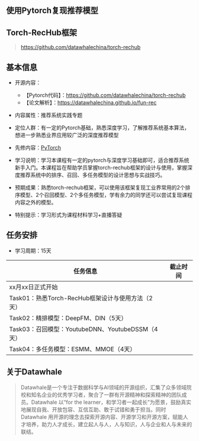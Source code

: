 

## 使用Pytorch复现推荐模型

## Torch-RecHub框架

> https://github.com/datawhalechina/torch-rechub

## 基本信息

- 开源内容：
  - 【Pytorch代码】：https://github.com/datawhalechina/torch-rechub
  - 【论文解析】：https://datawhalechina.github.io/fun-rec

- 内容属性：推荐系统实践专题
- 定位人群：有一定的Pytorch基础，熟悉深度学习，了解推荐系统基本算法，想进一步熟悉业界应用较广泛的深度推荐模型
- 先修内容：[PyTorch](https://github.com/datawhalechina/thorough-pytorch)
- 学习说明：学习本课程有一定的pytorch与深度学习基础即可，适合推荐系统新手入门。本课程旨在帮助学员掌握torch-rechub框架的设计与使用，掌握深度推荐系统中的排序、召回、多任务模型的设计思想与实战技巧。
- 预期成果：熟悉torch-rechub框架，可以使用该框架复现工业界常用的2个排序模型、2个召回模型、2个多任务模型，学有余力的同学还可以尝试复现课程内容之外的模型。
- 特别提示：学习形式为课程材料学习+直播答疑



## 任务安排

- 学习周期：15天

| 任务信息                                          | 截止时间 |
| ------------------------------------------------- | -------- |
| xx月xx日正式开始                                  |          |
| Task01：熟悉Torch-RecHub框架设计与使用方法（2天） |          |
| Task02：精排模型：DeepFM、DIN（5天）              |          |
| Task03：召回模型：YoutubeDNN、YoutubeDSSM（4天）  |          |
| Task04：多任务模型：ESMM、MMOE（4天）             |          |



## 关于Datawhale

> Datawhale是一个专注于数据科学与AI领域的开源组织，汇集了众多领域院校和知名企业的优秀学习者，聚合了一群有开源精神和探索精神的团队成员。Datawhale 以“for the learner，和学习者一起成长”为愿景，鼓励真实地展现自我、开放包容、互信互助、敢于试错和勇于担当。同时 Datawhale 用开源的理念去探索开源内容、开源学习和开源方案，赋能人才培养，助力人才成长，建立起人与人，人与知识，人与企业和人与未来的联结。 




